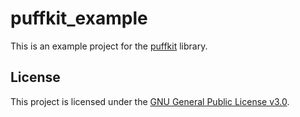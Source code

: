 # puffkit_example

This is an example project for the [puffkit](https://github.com/pufereq/puffkit) library.

## License

This project is licensed under the [GNU General Public License v3.0](LICENSE).